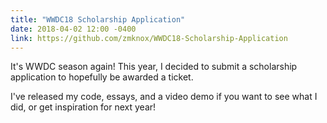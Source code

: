 ```yaml
---
title: "WWDC18 Scholarship Application"
date: 2018-04-02 12:00 -0400
link: https://github.com/zmknox/WWDC18-Scholarship-Application
---
```


It's WWDC season again! This year, I decided to submit a scholarship application to hopefully be awarded a ticket.

I've released my code, essays, and a video demo if you want to see what I did, or get inspiration for next year!
